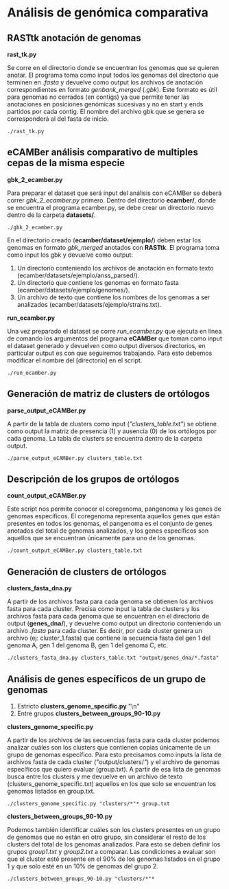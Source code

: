 # Análisis de genómica comparativa

## RASTtk anotación de genomas
**rast_tk.py**

Se corre en el directorio donde se encuentran los genomas que se quieren anotar. El programa toma como input todos los genomas del directorio que terminen en *.fasta* y devuelve como output los archivos de anotación correspondientes en formato *genbank_merged* (*.gbk*). 
Este formato es útil para genomas no cerrados (en contigs) ya que permite tener las anotaciones en posiciones genómicas sucesivas y no en start y ends partidos por cada contig. El nombre del archivo gbk que se genera se corresponderá al del fasta de inicio.

    ./rast_tk.py


## eCAMBer análisis comparativo de multiples cepas de la misma especie
**gbk_2_ecamber.py**

Para preparar el dataset que será input del análisis con eCAMBer se deberá correr *gbk_2_ecamber.py* primero.
Dentro del directorio **ecamber/**, donde se encuentra el programa ecamber.py, se debe crear un directorio nuevo dentro de la carpeta **datasets/**.

    ./gbk_2_ecamber.py

En el directorio creado (**ecamber/dataset/ejemplo/**) deben estar los genomas en formato *gbk_merged* anotados con **RASTtk**. El programa toma como input los gbk y devuelve como output: 
1. Un directorio conteniendo los archivos de anotación en formato texto (ecamber/datasets/ejemplo/anss_parsed/). 
2. Un directorio que contiene los genomas en formato fasta (ecamber/datasets/ejemplo/genomes/). 
3. Un archivo de texto que contiene los nombres de los genomas a ser analizados (ecamber/datasets/ejemplo/strains.txt).

**run_ecamber.py**

Una vez preparado el dataset se corre *run_ecamber.py* que ejecuta en línea de comando los argumentos del programa **eCAMBer** que toman como input el dataset generado y devuelven como output diversos directorios, en particular output es con que seguiremos trabajando. Para esto debemos modificar el nombre del [directorio] en el script.

    ./run_ecamber.py

## Generación de matriz de clusters de ortólogos
**parse_output_eCAMBer.py**

A partir de la tabla de clusters como input (*"clusters_table.txt"*) se obtiene como output la matriz de presencia (1) y ausencia (0) de los ortólogos por cada genoma. La tabla de clusters se encuentra dentro de la carpeta output.

    ./parse_output_eCAMBer.py clusters_table.txt


## Descripción de los grupos de ortólogos 
**count_output_eCAMBer.py**

Este script nos permite conocer el coregenoma, pangenoma y los genes de genomas específicos. El coregenoma representa aquellos genes que están presentes en todos los genomas, el pangenoma es el conjunto de genes anotados del total de genomas analizados, y los genes específicos son aquellos que se encuentran únicamente para uno de los genomas.

    ./count_output_eCAMBer.py clusters_table.txt


## Generación de clusters de ortólogos 
**clusters_fasta_dna.py**


A partir de los archivos fasta para cada genoma se obtienen los archivos fasta para cada cluster. Precisa como input la tabla de clusters y los archivos fasta para cada genoma que se encuentran en el directorio de output (**genes_dna/**), y devuelve como output un directorio conteniendo un archivo *.fasta* para cada cluster. Es decir, por cada cluster genera un archivo (ej: cluster_1.fasta) que contiene la secuencia fasta del gen 1 del genoma A, gen 1 del genoma B, gen 1 del genoma C, etc.

    ./clusters_fasta_dna.py clusters_table.txt "output/genes_dna/*.fasta"

## Análisis de genes específicos de un grupo de genomas
1. Estricto **clusters_genome_specific.py** "\n"
2. Entre grupos **clusters_between_groups_90-10.py**


**clusters_genome_specific.py**

A partir de los archivos de las secuencias fasta para cada cluster podemos analizar cuáles son los clusters que contienen copias únicamente de un grupo de genomas específico. Para esto precisamos como inputs la lista de archivos fasta de cada cluster ("output/clusters/*"*) y el archivo de genomas específicos que quiero evaluar (group.txt). A partir de esa lista de genomas busca entre los clusters y me devuelve en un archivo de texto (clusters_genome_specific.txt) aquellos en los que solo se encuentran los genomas listados en group.txt.

    ./clusters_genome_specific.py "clusters/*"* group.txt


**clusters_between_groups_90-10.py**

Podemos también identificar cuáles son los clusters presentes en un grupo de genomas que no están en otro grupo, sin considerar el resto de los clusters del total de los genomas analizados. Para esto se deben definir los grupos *group1.txt* y *group2.txt* a comparar. Las condiciones a evaluar son que el cluster esté presente en el 90% de los genomas listados en el grupo 1 y que solo esté en un 10% de genomas del grupo 2.

    ./clusters_between_groups_90-10.py "clusters/*"*

